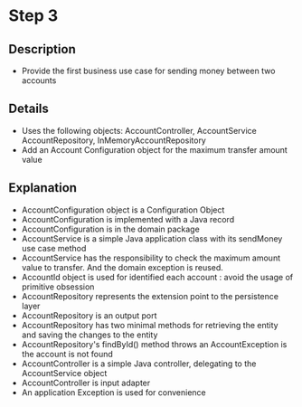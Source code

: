 # Step 3

## Description

- Provide the first business use case for sending money between two accounts

## Details

- Uses the following objects: AccountController, AccountService AccountRepository, InMemoryAccountRepository
- Add an Account Configuration object for the maximum transfer amount value

## Explanation

- AccountConfiguration object is a Configuration Object
- AccountConfiguration is implemented with a Java record
- AccountConfiguration is in the domain package
- AccountService is a simple Java application class with its sendMoney use case method
- AccountService has the responsibility to check the maximum amount value to transfer. And the domain exception is
  reused.
- AccountId object is used for identified each account : avoid the usage of primitive obsession
- AccountRepository represents the extension point to the persistence layer
- AccountRepository is an output port
- AccountRepository has two minimal methods for retrieving the entity and saving the changes to the entity
- AccountRepository's findById() method throws an AccountException is the account is not found
- AccountController is a simple Java controller, delegating to the AccountService object
- AccountController is input adapter
- An application Exception is used for convenience
